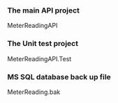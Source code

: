### The main API project
MeterReadingAPI  

### The Unit test project
MeterReadingAPI.Test 

### MS SQL database back up file
MeterReading.bak 
